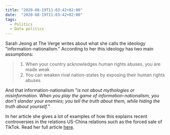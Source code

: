 ```yaml
---
title: "2020-08-19T11:03:42+02:00"
date:  "2020-08-19T11:03:42+02:00"
tags:
  - Politics
  - Data politics
---
```


Sarah Jeong at The Verge writes about what she calls the ideology "information-nationalism." According to her this ideology has two main assumptions:

> 1. When your country acknowledges human rights abuses, you are made weak
> 2. You can weaken rival nation-states by exposing their human rights abuses

And that information-nationalism "_is not about mythologies or misinformation. When you play the game of information-nationalism, you don’t slander your enemies; you tell the truth about them, while hiding the truth about yourself._"

In her article she gives a lot of examples of how this explains recent controversies in the relations US-China relations such as the forced sale of TikTok. Read her full article [here](https://web.archive.org/web/20200814194423/https://www.theverge.com/21355465/tiktok-us-china-information-nationalism-online-propaganda).
